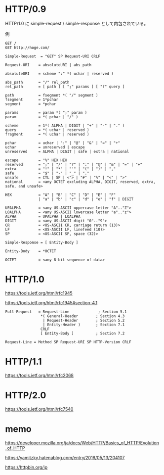 # HTTP/0.9

HTTP/1.0 に simple-request / simple-response として内包されている。

例

```
GET /
GET http://hoge.com/
```

```
Simple-Request  = "GET" SP Request-URI CRLF

Request-URI    = absoluteURI | abs_path

absoluteURI    = scheme ":" *( uchar | reserved )

abs_path       = "/" rel_path
rel_path       = [ path ] [ ";" params ] [ "?" query ]

path           = fsegment *( "/" segment )
fsegment       = 1*pchar
segment        = *pchar

params         = param *( ";" param )
param          = *( pchar | "/" )

scheme         = 1*( ALPHA | DIGIT | "+" | "-" | "." )
query          = *( uchar | reserved )
fragment       = *( uchar | reserved )

pchar          = uchar | ":" | "@" | "&" | "=" | "+"
uchar          = unreserved | escape
unreserved     = ALPHA | DIGIT | safe | extra | national

escape         = "%" HEX HEX
reserved       = ";" | "/" | "?" | ":" | "@" | "&" | "=" | "+"
extra          = "!" | "*" | "'" | "(" | ")" | ","
safe           = "$" | "-" | "_" | "."
unsafe         = CTL | SP | <"> | "#" | "%" | "<" | ">"
national       = <any OCTET excluding ALPHA, DIGIT, reserved, extra, safe, and unsafe>

HEX            = "A" | "B" | "C" | "D" | "E" | "F"
               | "a" | "b" | "c" | "d" | "e" | "f" | DIGIT

UPALPHA        = <any US-ASCII uppercase letter "A".."Z">
LOALPHA        = <any US-ASCII lowercase letter "a".."z">
ALPHA          = UPALPHA | LOALPHA
DIGIT          = <any US-ASCII digit "0".."9">
CR             = <US-ASCII CR, carriage return (13)>
LF             = <US-ASCII LF, linefeed (10)>
SP             = <US-ASCII SP, space (32)>
```

```
Simple-Response = [ Entity-Body ]

Entity-Body    = *OCTET

OCTET          = <any 8-bit sequence of data>
```



# HTTP/1.0

https://tools.ietf.org/html/rfc1945

https://tools.ietf.org/html/rfc1945#section-4.1

```
Full-Request   = Request-Line             ; Section 5.1
                *( General-Header        ; Section 4.3
                 | Request-Header        ; Section 5.2
                 | Entity-Header )       ; Section 7.1
                CRLF
                [ Entity-Body ]          ; Section 7.2

Request-Line = Method SP Request-URI SP HTTP-Version CRLF
```

# HTTP/1.1

https://tools.ietf.org/html/rfc2068

# HTTP/2.0

https://tools.ietf.org/html/rfc7540

# memo

https://developer.mozilla.org/ja/docs/Web/HTTP/Basics_of_HTTP/Evolution_of_HTTP


https://yamitzky.hatenablog.com/entry/2016/05/13/204107

https://httpbin.org/ip
